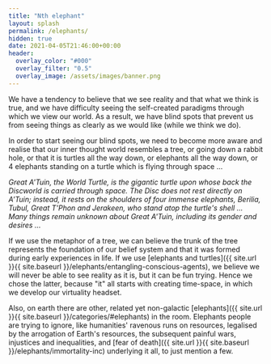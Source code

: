 ```yaml
---
title: "Nth elephant"
layout: splash
permalink: /elephants/
hidden: true
date: 2021-04-05T21:46:00+00:00
header:
  overlay_color: "#000"
  overlay_filter: "0.5"
  overlay_image: /assets/images/banner.png
---
```


We have a tendency to believe that we see reality and that what we think is true,  and we have difficulty seeing the self-created paradigms through which we view our world. As a result, we have blind spots that prevent us from seeing things as clearly as we would like (while we think we do).

In order to start seeing our blind spots, we need to become more aware and realise that our inner thought world resembles a tree, or going down a rabbit hole, or that it is turtles all the way down, or elephants all the way down, or 4 elephants standing on a turtle which is flying through space ... 

_Great A'Tuin, the World Turtle, is the gigantic turtle upon whose back the Discworld is carried through space. The Disc does not rest directly on A'Tuin; instead, it rests on the shoulders of four immense elephants, Berilia, Tubul, Great T'Phon and Jerakeen, who stand atop the turtle's shell ... Many things remain unknown about Great A'Tuin, including its gender and desires ..._

If we use the metaphor of a tree, we can believe the trunk of the tree represents the foundation of our belief system and that it was formed during early experiences in life. If we use [elephants and turtles]({{ site.url }}{{ site.baseurl }}/elephants/entangling-conscious-agents), we believe we will never be able to see reality as it is, but it can be fun trying. Hence we chose the latter, because "it" all starts with creating time-space, in which we develop our virtuality headset. 

Also, on earth there are other, related yet non-galactic [elephants]({{ site.url }}{{ site.baseurl }}/categories/#elephants) in the room. Elephants people are trying to ignore, like humanities' ravenous runs on resources, legalised by the arrogation of Earth's resources, the subsequent painful wars, injustices and inequalities, and [fear of death]({{ site.url }}{{ site.baseurl }}/elephants/immortality-inc) underlying it all, to just mention a few.

